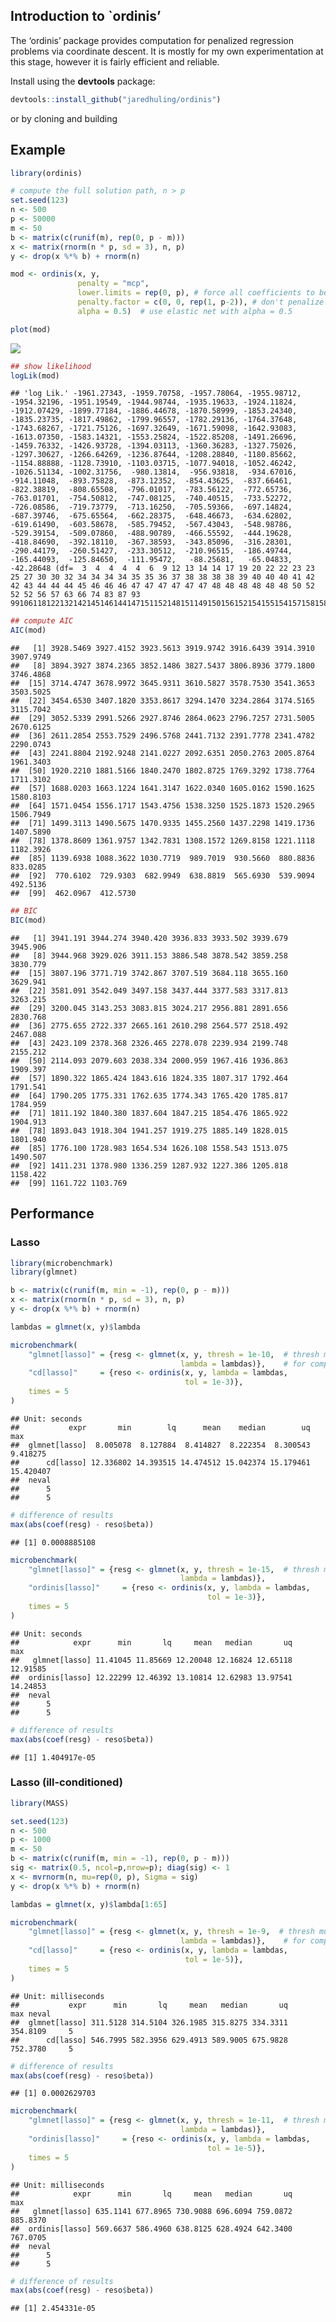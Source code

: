 
## Introduction to \`ordinis’

The ‘ordinis’ package provides computation for penalized regression
problems via coordinate descent. It is mostly for my own experimentation
at this stage, however it is fairly efficient and reliable.

Install using the **devtools** package:

``` r
devtools::install_github("jaredhuling/ordinis")
```

or by cloning and building

## Example

``` r
library(ordinis)

# compute the full solution path, n > p
set.seed(123)
n <- 500
p <- 50000
m <- 50
b <- matrix(c(runif(m), rep(0, p - m)))
x <- matrix(rnorm(n * p, sd = 3), n, p)
y <- drop(x %*% b) + rnorm(n)

mod <- ordinis(x, y, 
               penalty = "mcp",
               lower.limits = rep(0, p), # force all coefficients to be positive
               penalty.factor = c(0, 0, rep(1, p-2)), # don't penalize first two coefficients
               alpha = 0.5)  # use elastic net with alpha = 0.5

plot(mod)
```

![](vignettes/unnamed-chunk-1-1.png)<!-- -->

``` r
## show likelihood
logLik(mod)
```

    ## 'log Lik.' -1961.27343, -1959.70758, -1957.78064, -1955.98712, -1954.32196, -1951.19549, -1944.98744, -1935.19633, -1924.11824, -1912.07429, -1899.77184, -1886.44678, -1870.58999, -1853.24340, -1835.23735, -1817.49862, -1799.96557, -1782.29136, -1764.37648, -1743.68267, -1721.75126, -1697.32649, -1671.59098, -1642.93083, -1613.07350, -1583.14321, -1553.25824, -1522.85208, -1491.26696, -1459.76332, -1426.93728, -1394.03113, -1360.36283, -1327.75026, -1297.30627, -1266.64269, -1236.87644, -1208.28840, -1180.85662, -1154.88888, -1128.73910, -1103.03715, -1077.94018, -1052.46242, -1026.51134, -1002.31756,  -980.13814,  -956.93818,  -934.67016,  -914.11048,  -893.75828,  -873.12352,  -854.43625,  -837.66461,  -822.38819,  -808.65508,  -796.01017,  -783.56122,  -772.65736,  -763.01701,  -754.50812,  -747.08125,  -740.40515,  -733.52272,  -726.08586,  -719.73779,  -713.16250,  -705.59366,  -697.14824,  -687.39746,  -675.65564,  -662.28375,  -648.46673,  -634.62802,  -619.61490,  -603.58678,  -585.79452,  -567.43043,  -548.98786,  -529.39154,  -509.07860,  -488.90789,  -466.55592,  -444.19628,  -418.84690,  -392.18110,  -367.38593,  -343.85096,  -316.28301,  -290.44179,  -260.51427,  -233.30512,  -210.96515,  -186.49744,  -165.44093,  -125.84650,  -111.95472,   -88.25681,   -65.04833,   -42.28648 (df=  3  4  4  4  4  6  9 12 13 14 14 17 19 20 22 22 23 23 25 27 30 30 32 34 34 34 34 35 35 36 37 38 38 38 38 39 40 40 40 41 42 42 43 44 44 44 45 46 46 46 47 47 47 47 47 47 48 48 48 48 48 48 50 52 52 52 56 57 63 66 74 83 87 93 99106118122132142145146144147151152148151149150156152154155154157158158166164)

``` r
## compute AIC
AIC(mod)
```

    ##   [1] 3928.5469 3927.4152 3923.5613 3919.9742 3916.6439 3914.3910 3907.9749
    ##   [8] 3894.3927 3874.2365 3852.1486 3827.5437 3806.8936 3779.1800 3746.4868
    ##  [15] 3714.4747 3678.9972 3645.9311 3610.5827 3578.7530 3541.3653 3503.5025
    ##  [22] 3454.6530 3407.1820 3353.8617 3294.1470 3234.2864 3174.5165 3115.7042
    ##  [29] 3052.5339 2991.5266 2927.8746 2864.0623 2796.7257 2731.5005 2670.6125
    ##  [36] 2611.2854 2553.7529 2496.5768 2441.7132 2391.7778 2341.4782 2290.0743
    ##  [43] 2241.8804 2192.9248 2141.0227 2092.6351 2050.2763 2005.8764 1961.3403
    ##  [50] 1920.2210 1881.5166 1840.2470 1802.8725 1769.3292 1738.7764 1711.3102
    ##  [57] 1688.0203 1663.1224 1641.3147 1622.0340 1605.0162 1590.1625 1580.8103
    ##  [64] 1571.0454 1556.1717 1543.4756 1538.3250 1525.1873 1520.2965 1506.7949
    ##  [71] 1499.3113 1490.5675 1470.9335 1455.2560 1437.2298 1419.1736 1407.5890
    ##  [78] 1378.8609 1361.9757 1342.7831 1308.1572 1269.8158 1221.1118 1182.3926
    ##  [85] 1139.6938 1088.3622 1030.7719  989.7019  930.5660  880.8836  833.0285
    ##  [92]  770.6102  729.9303  682.9949  638.8819  565.6930  539.9094  492.5136
    ##  [99]  462.0967  412.5730

``` r
## BIC
BIC(mod)
```

    ##   [1] 3941.191 3944.274 3940.420 3936.833 3933.502 3939.679 3945.906
    ##   [8] 3944.968 3929.026 3911.153 3886.548 3878.542 3859.258 3830.779
    ##  [15] 3807.196 3771.719 3742.867 3707.519 3684.118 3655.160 3629.941
    ##  [22] 3581.091 3542.049 3497.158 3437.444 3377.583 3317.813 3263.215
    ##  [29] 3200.045 3143.253 3083.815 3024.217 2956.881 2891.656 2830.768
    ##  [36] 2775.655 2722.337 2665.161 2610.298 2564.577 2518.492 2467.088
    ##  [43] 2423.109 2378.368 2326.465 2278.078 2239.934 2199.748 2155.212
    ##  [50] 2114.093 2079.603 2038.334 2000.959 1967.416 1936.863 1909.397
    ##  [57] 1890.322 1865.424 1843.616 1824.335 1807.317 1792.464 1791.541
    ##  [64] 1790.205 1775.331 1762.635 1774.343 1765.420 1785.817 1784.959
    ##  [71] 1811.192 1840.380 1837.604 1847.215 1854.476 1865.922 1904.913
    ##  [78] 1893.043 1918.304 1941.257 1919.275 1885.149 1828.015 1801.940
    ##  [85] 1776.100 1728.983 1654.534 1626.108 1558.543 1513.075 1490.507
    ##  [92] 1411.231 1378.980 1336.259 1287.932 1227.386 1205.818 1158.422
    ##  [99] 1161.722 1103.769

## Performance

### Lasso

``` r
library(microbenchmark)
library(glmnet)

b <- matrix(c(runif(m, min = -1), rep(0, p - m)))
x <- matrix(rnorm(n * p, sd = 3), n, p)
y <- drop(x %*% b) + rnorm(n)

lambdas = glmnet(x, y)$lambda

microbenchmark(
    "glmnet[lasso]" = {resg <- glmnet(x, y, thresh = 1e-10,  # thresh must be very small 
                                      lambda = lambdas)},    # for comparable precision
    "cd[lasso]"     = {reso <- ordinis(x, y, lambda = lambdas, 
                                       tol = 1e-3)},
    times = 5
)
```

    ## Unit: seconds
    ##           expr       min        lq      mean    median        uq       max
    ##  glmnet[lasso]  8.005078  8.127884  8.414827  8.222354  8.300543  9.418275
    ##      cd[lasso] 12.336802 14.393515 14.474512 15.042374 15.179461 15.420407
    ##  neval
    ##      5
    ##      5

``` r
# difference of results
max(abs(coef(resg) - reso$beta))
```

    ## [1] 0.0008885108

``` r
microbenchmark(
    "glmnet[lasso]" = {resg <- glmnet(x, y, thresh = 1e-15,  # thresh must be very low for comparable precision
                                      lambda = lambdas)},
    "ordinis[lasso]"     = {reso <- ordinis(x, y, lambda = lambdas, 
                                            tol = 1e-3)},
    times = 5
)
```

    ## Unit: seconds
    ##            expr      min       lq     mean   median       uq      max
    ##   glmnet[lasso] 11.41045 11.85669 12.20048 12.16824 12.65118 12.91585
    ##  ordinis[lasso] 12.22299 12.46392 13.10814 12.62983 13.97541 14.24853
    ##  neval
    ##      5
    ##      5

``` r
# difference of results
max(abs(coef(resg) - reso$beta))
```

    ## [1] 1.404917e-05

### Lasso (ill-conditioned)

``` r
library(MASS)

set.seed(123)
n <- 500
p <- 1000
m <- 50
b <- matrix(c(runif(m, min = -1), rep(0, p - m)))
sig <- matrix(0.5, ncol=p,nrow=p); diag(sig) <- 1
x <- mvrnorm(n, mu=rep(0, p), Sigma = sig)
y <- drop(x %*% b) + rnorm(n)

lambdas = glmnet(x, y)$lambda[1:65]

microbenchmark(
    "glmnet[lasso]" = {resg <- glmnet(x, y, thresh = 1e-9,  # thresh must be very small 
                                      lambda = lambdas)},    # for comparable precision
    "cd[lasso]"     = {reso <- ordinis(x, y, lambda = lambdas, 
                                       tol = 1e-5)},
    times = 5
)
```

    ## Unit: milliseconds
    ##           expr      min       lq     mean   median       uq      max neval
    ##  glmnet[lasso] 311.5128 314.5104 326.1985 315.8275 334.3311 354.8109     5
    ##      cd[lasso] 546.7995 582.3956 629.4913 589.9005 675.9828 752.3780     5

``` r
# difference of results
max(abs(coef(resg) - reso$beta))
```

    ## [1] 0.0002629703

``` r
microbenchmark(
    "glmnet[lasso]" = {resg <- glmnet(x, y, thresh = 1e-11,  # thresh must be very low for comparable precision
                                      lambda = lambdas)},
    "ordinis[lasso]"     = {reso <- ordinis(x, y, lambda = lambdas, 
                                            tol = 1e-5)},
    times = 5
)
```

    ## Unit: milliseconds
    ##            expr      min       lq     mean   median       uq      max
    ##   glmnet[lasso] 635.1141 677.8965 730.9088 696.6094 759.0872 885.8370
    ##  ordinis[lasso] 569.6637 586.4960 638.8125 628.4924 642.3400 767.0705
    ##  neval
    ##      5
    ##      5

``` r
# difference of results
max(abs(coef(resg) - reso$beta))
```

    ## [1] 2.454331e-05
